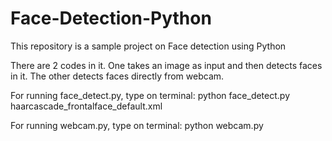 # Face-Detection-Python
This repository is a sample project on Face detection using Python

There are 2 codes in it. One takes an image as input and then detects faces in it. The other detects faces directly from webcam.

For running face_detect.py, type on terminal:
python face_detect.py <image> haarcascade_frontalface_default.xml

For running webcam.py, type on terminal:
python webcam.py
